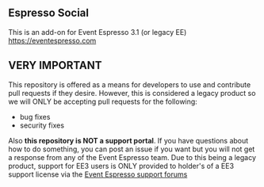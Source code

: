 ## Espresso Social

This is an add-on for Event Espresso 3.1 (or legacy EE)
https://eventespresso.com

## VERY IMPORTANT

This repository is offered as a means for developers to use and contribute pull requests if they desire.  However, this is considered a legacy product so we will ONLY be accepting pull requests for the following:

- bug fixes
- security fixes

Also **this repository is NOT a support portal**.  If you have questions about how to do something, you can post an issue if you want but you will not get a response from any of the Event Espresso team.  Due to this being a legacy product, support for EE3 users is ONLY provided to holder's of a EE3 support license via the [Event Espresso support forums](https://eventespresso.com/support/forums)

